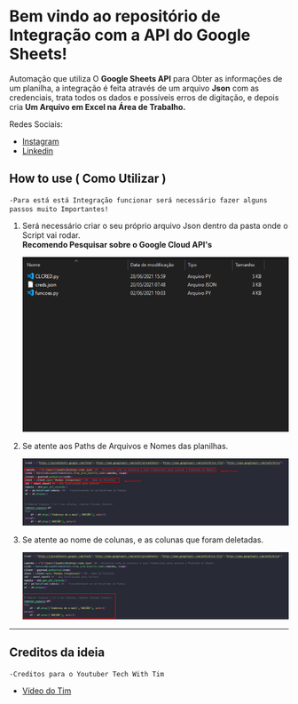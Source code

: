 # Bem vindo ao repositório de Integração com a API do Google Sheets!
Automação que utiliza O **Google Sheets API** para Obter as informações de um planilha, a integração é feita através de um arquivo **Json** com as credenciais, trata todos os dados e possíveis erros de digitação, e depois cria **Um Arquivo em Excel na Área de Trabalho.**

Redes Sociais:
* [Instagram](https://www.instagram.com/claudiogfez/)
* [Linkedin](https://www.linkedin.com/in/clcostaf/)

## How to use ( Como Utilizar )
	-Para está está Integração funcionar será necessário fazer alguns passos muito Importantes!

1. Será necessário criar o seu próprio arquivo Json dentro da pasta onde o Script vai rodar.  
	**Recomendo Pesquisar sobre o Google Cloud API's**  

    ![step1](images/step1.png)

2. Se atente aos Paths de Arquivos e Nomes das planilhas.  

    ![step2](images/step2.png)

3. Se atente ao nome de colunas, e as colunas que foram deletadas.

	![step3](images/step3.png)
---

## Creditos da ideia
	-Creditos para o Youtuber Tech With Tim

* [Vídeo do Tim](https://www.youtube.com/watch?v=cnPlKLEGR7E)